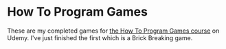 # How To Program Games

These are my completed games for [the How To Program Games course](https://www.udemy.com/course/how-to-program-games) on Udemy. I've just finished the first which is a Brick Breaking game.
